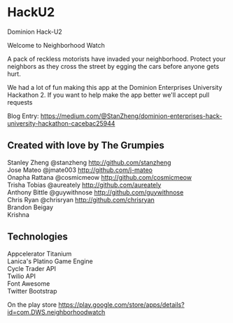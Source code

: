 HackU2
======

Dominion Hack-U2

Welcome to Neighborhood Watch 

A pack of reckless motorists have invaded your neighborhood. Protect your neighbors as they cross the street by egging the cars before anyone gets hurt.

We had a lot of fun making this app at the Dominion Enterprises University Hackathon 2. If you want to help make the app better we'll accept pull requests


Blog Entry: https://medium.com/@StanZheng/dominion-enterprises-hack-university-hackathon-cacebac25944

Created with love by The Grumpies
----
Stanley Zheng @stanzheng  http://github.com/stanzheng   
Jose Mateo @jmate003  http://github.com/j-mateo    
Onapha Rattana @cosmicmeow   http://github.com/cosmicmeow   
Trisha Tobias @aureately  http://github.com/aureately   
Anthony Bittle @guywithnose   http://github.com/guywithnose   
Chris Ryan @chrisryan  http://github.com/chrisryan    
Brandon Beigay   
Krishna   


Technologies
----
Appcelerator Titanium   
Lanica's Platino Game Engine    
Cycle Trader API    
Twilio API    
Font Awesome    
Twitter Bootstrap


On the play store
https://play.google.com/store/apps/details?id=com.DWS.neighborhoodwatch


